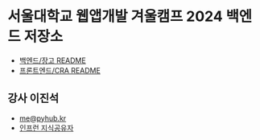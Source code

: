 # 서울대학교 웹앱개발 겨울캠프 2024 백엔드 저장소

+ [백엔드/장고 README](./be-django/README.md)
+ [프론트엔드/CRA README](./fe-react/README.md)

## 강사 이진석

+ me@pyhub.kr
+ [인프런 지식공유자](https://www.inflearn.com/users/25058/@pyhub)
